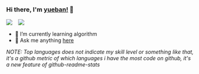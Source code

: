 ### Hi there, I'm [yueban!](https://yueban.github.io) 👋

<span>
  <img align="top" src="https://github-readme-stats.vercel.app/api/top-langs/?username=yueban&layout=compact&hide=javascript,html,c&langs_count=7&theme=buefy" />
  <span>&nbsp;&nbsp;</span>
  <img align="top" src="https://github-readme-stats.vercel.app/api?username=yueban&show_icons=true&theme=buefy&hide_rank=true" />
</span>

- 🌱 I’m currently learning algorithm
- 💬 Ask me anything [here](https://github.com/yueban/yueban/issues)


<!--
- 🔭 I’m currently working on ...
- 🌱 I’m currently learning ...
- 👯 I’m looking to collaborate on ...
- 🤔 I’m looking for help with ...
- 💬 Ask me about ...
- 📫 How to reach me: ...
- 😄 Pronouns: ...
- ⚡ Fun fact: ...
-->

*NOTE: Top languages does not indicate my skill level or something like that, it's a github metric of which languages i have the most code on github, it's a new feature of github-readme-stats*
